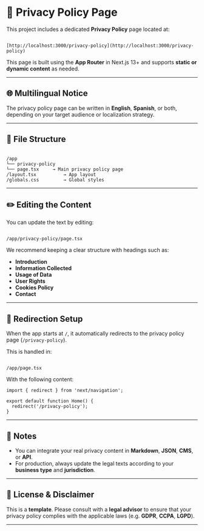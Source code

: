 # 📄 Privacy Policy Page

This project includes a dedicated **Privacy Policy** page located at:

```

[http://localhost:3000/privacy-policy](http://localhost:3000/privacy-policy)

```

This page is built using the **App Router** in Next.js 13+ and supports **static or dynamic content** as needed.

---

## 🌐 Multilingual Notice

The privacy policy page can be written in **English**, **Spanish**, or both, depending on your target audience or localization strategy.

---

## 📁 File Structure

```

/app
└── privacy-policy
└── page.tsx     → Main privacy policy page
/layout.tsx          → App layout
/globals.css         → Global styles

```

---

## ✏️ Editing the Content

You can update the text by editing:

```

/app/privacy-policy/page.tsx

```

We recommend keeping a clear structure with headings such as:

- **Introduction**
- **Information Collected**
- **Usage of Data**
- **User Rights**
- **Cookies Policy**
- **Contact**

---

## 🚀 Redirection Setup

When the app starts at `/`, it automatically redirects to the privacy policy page (`/privacy-policy`).

This is handled in:

```

/app/page.tsx

````

With the following content:

```tsx
import { redirect } from 'next/navigation';

export default function Home() {
  redirect('/privacy-policy');
}
````

---

## 📌 Notes

* You can integrate your real privacy content in **Markdown**, **JSON**, **CMS**, or **API**.
* For production, always update the legal texts according to your **business type** and **jurisdiction**.

---

## 💬 License & Disclaimer

This is a **template**.
Please consult with a **legal advisor** to ensure that your privacy policy complies with the applicable laws (e.g. **GDPR**, **CCPA**, **LGPD**).

---
